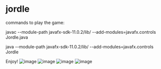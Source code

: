 # jordle
commands to play the game:

javac --module-path javafx-sdk-11.0.2/lib/ --add-modules=javafx.controls Jordle.java

java --module-path javafx-sdk-11.0.2/lib/ --add-modules=javafx.controls Jordle

Enjoy!
![image](https://user-images.githubusercontent.com/87282811/173275996-df0c8c15-3cbc-4e2c-95ef-1f0e9bba7a17.png)
![image](https://user-images.githubusercontent.com/87282811/173276182-3cb60386-4e8d-4d64-b1d7-9766d638334b.png)
![image](https://user-images.githubusercontent.com/87282811/173276693-29cb8bef-b12b-4d1e-b1f8-12f62b2d6eb3.png)
![image](https://user-images.githubusercontent.com/87282811/173276448-d60c59b2-9961-4fe1-a6ab-6f7a00dc6c2d.png)


